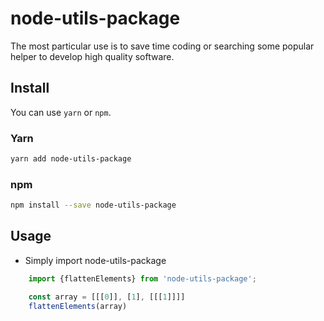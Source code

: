 # node-utils-package
The most particular use is to save time coding or searching some popular helper to develop high quality software.
## Install

You can use `yarn` or `npm`.

### Yarn

```bash
yarn add node-utils-package
```

### npm

```bash
npm install --save node-utils-package
```

## Usage

- Simply import node-utils-package

```js
    import {flattenElements} from 'node-utils-package';

    const array = [[[0]], [1], [[[1]]]]
    flattenElements(array)
```


